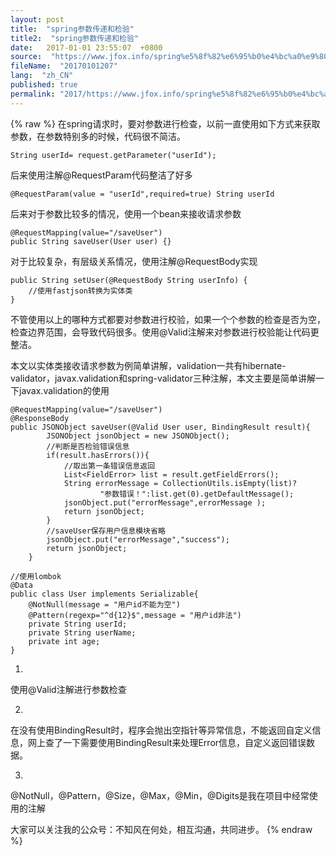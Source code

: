 ```yaml
---
layout: post
title:  "spring参数传递和检验"
title2:  "spring参数传递和检验"
date:   2017-01-01 23:55:07  +0800
source:  "https://www.jfox.info/spring%e5%8f%82%e6%95%b0%e4%bc%a0%e9%80%92%e5%92%8c%e6%a3%80%e9%aa%8c.html"
fileName:  "20170101207"
lang:  "zh_CN"
published: true
permalink: "2017/https://www.jfox.info/spring%e5%8f%82%e6%95%b0%e4%bc%a0%e9%80%92%e5%92%8c%e6%a3%80%e9%aa%8c.html"
---
```

{% raw %}
在spring请求时，要对参数进行检查，以前一直使用如下方式来获取参数，在参数特别多的时候，代码很不简洁。

    String userId= request.getParameter("userId");

后来使用注解@RequestParam代码整洁了好多

    @RequestParam(value = "userId",required=true) String userId

后来对于参数比较多的情况，使用一个bean来接收请求参数

    @RequestMapping(value="/saveUser")
    public String saveUser(User user) {}

对于比较复杂，有层级关系情况，使用注解@RequestBody实现

    public String setUser(@RequestBody String userInfo) {
        //使用fastjson转换为实体类
    }

不管使用以上的哪种方式都要对参数进行校验，如果一个个参数的检查是否为空，检查边界范围，会导致代码很多。使用@Valid注解来对参数进行校验能让代码更整洁。

本文以实体类接收请求参数为例简单讲解，validation一共有hibernate-validator，javax.validation和spring-validator三种注解，本文主要是简单讲解一下javax.validation的使用

    @RequestMapping(value="/saveUser")
    @ResponseBody
    public JSONObject saveUser(@Valid User user, BindingResult result){
            JSONObject jsonObject = new JSONObject();
            //判断是否检验错误信息
            if(result.hasErrors()){
                //取出第一条错误信息返回
                List<FieldError> list = result.getFieldErrors();
                String errorMessage = CollectionUtils.isEmpty(list)?
                        "参数错误！":list.get(0).getDefaultMessage();
                jsonObject.put("errorMessage",errorMessage );
                return jsonObject;
            }
            //saveUser保存用户信息模块省略
            jsonObject.put("errorMessage","success");
            return jsonObject;
        }

    //使用lombok
    @Data
    public class User implements Serializable{
        @NotNull(message = "用户id不能为空")
        @Pattern(regexp="^d{12}$",message = "用户id非法")
        private String userId;
        private String userName;
        private int age;
    }

1. 
使用@Valid注解进行参数检查

2. 
在没有使用BindingResult时，程序会抛出空指针等异常信息，不能返回自定义信息，网上查了一下需要使用BindingResult来处理Error信息，自定义返回错误数据。

3. 
@NotNull，@Pattern，@Size，@Max，@Min，@Digits是我在项目中经常使用的注解

大家可以关注我的公众号：不知风在何处，相互沟通，共同进步。
{% endraw %}